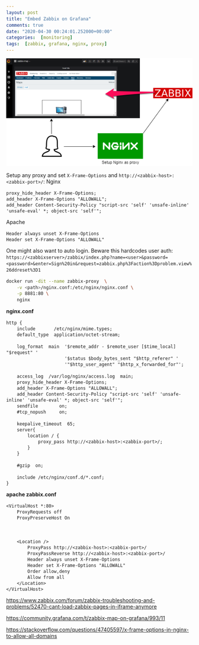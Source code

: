 ```yaml
---
layout: post
title: "Embed Zabbix on Grafana"
comments: true
date: "2020-04-30 00:24:01.252000+00:00"
categories:  [monitoring]
tags:  [zabbix, grafana, nginx, proxy]
---
```




![](/assets/img/os-pXeavt_2940b2d80fb724c2e358c23fdb25d324.png)

Setup any proxy and set `X-Frame-Options` and `http://<zabbix-host>:<zabbix-port>/`:
Nginx
```nginx
proxy_hide_header X-Frame-Options;
add_header X-Frame-Options "ALLOWALL";
add_header Content-Security-Policy "script-src 'self' 'unsafe-inline' 'unsafe-eval' *; object-src 'self'";
```

Apache
```
Header always unset X-Frame-Options
Header set X-Frame-Options "ALLOWALL"
```

One might also want to auto login. Beware this hardcodes user auth:
`https://<zabbixserver>/zabbix/index.php?name=<user>&password=<password>&enter=Sign%20in&request=zabbix.php%3Faction%3Dproblem.view%26ddreset%3D1`

```bash
docker run -dit --name zabbix-proxy  \
    -v <path>/nginx.conf:/etc/nginx/nginx.conf \
    -p 8881:80 \
    nginx
```

**nginx.conf**
```nginx
http {
    include       /etc/nginx/mime.types;
    default_type  application/octet-stream;

    log_format  main  '$remote_addr - $remote_user [$time_local] "$request" '
                      '$status $body_bytes_sent "$http_referer" '
                      '"$http_user_agent" "$http_x_forwarded_for"';

    access_log  /var/log/nginx/access.log  main;
    proxy_hide_header X-Frame-Options;
    add_header X-Frame-Options "ALLOWALL";
    add_header Content-Security-Policy "script-src 'self' 'unsafe-inline' 'unsafe-eval' *; object-src 'self'";
    sendfile        on;
    #tcp_nopush     on;

    keepalive_timeout  65;
    server{
        location / {
            proxy_pass http://<zabbix-host>:<zabbix-port>/;
        }
    }

    #gzip  on;

    include /etc/nginx/conf.d/*.conf;
}
```

**apache zabbix.conf**
```
<VirtualHost *:80>
    ProxyRequests off
    ProxyPreserveHost On



    <Location />
        ProxyPass http://<zabbix-host>:<zabbix-port>/
        ProxyPassReverse http://<zabbix-host>:<zabbix-port>/
        Header always unset X-Frame-Options
        Header set X-Frame-Options "ALLOWALL"
        Order allow,deny
        Allow from all
    </Location>
</VirtualHost>
```

https://www.zabbix.com/forum/zabbix-troubleshooting-and-problems/52470-cant-load-zabbix-pages-in-iframe-anymore

https://community.grafana.com/t/zabbix-map-on-grafana/993/11

https://stackoverflow.com/questions/47405597/x-frame-options-in-nginx-to-allow-all-domains